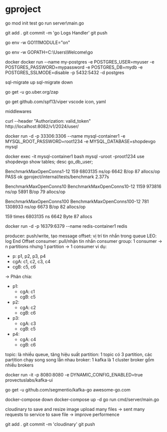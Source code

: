 # gproject

go mod init test
go run server\main.go


git add .
git commit -m 'go Logs Handler'
git push






go env -w GO111MODULE="on" 

go env -w GOPATH=C:\Users\Welcome\go



docker 
docker run --name my-postgres -e POSTGRES_USER=myuser -e POSTGRES_PASSWORD=mypassword -e POSTGRES_DB=mydb -e POSTGRES_SSLMODE=disable -p 5432:5432 -d postgres



sql-migrate up
sql-migrate down



go get -u go.uber.org/zap

go get github.com/spf13/viper
vscode icon, yaml

middlewares

curl --header "Authorization: valid_token" http://localhost:8082/v1/2024/user/

docker run -d -p 33306:3306 --name mysql-container1 -e MYSQL_ROOT_PASSWORD=root1234 -e MYSQL_DATABASE=shopdevgo mysql

docker exec -it mysql-container1 bash
mysql -uroot -proot1234
use shopdevgo
show tables;
desc go_db_user;


BenchmarkMaxOpenConns1-12
     159           6803135 ns/op            6642 B/op         87 allocs/op
PASS
ok      gproject/internal/tests/benchmark       2.377s


BenchmarkMaxOpenConns10
BenchmarkMaxOpenConns10-12
    1159            973816 ns/op            5891 B/op         79 allocs/op

BenchmarkMaxOpenConns100
BenchmarkMaxOpenConns100-12
     781           1308933 ns/op            6673 B/op         82 allocs/op

159 times
6803135 ns
6642 Byte
87 allocs




docker run -d -p 16379:6379 --name redis-container1 redis


producer: push/write, tạo message
offset: vị trí tin nhắn trong queue
LEO: log End Offset
consumer: pull/nhận tin nhắn
consumer group: 1 consumer -> n partitions nhưng 1 partition -> 1 consumer
vi dụ:
+ p: p1, p2, p3, p4
+ cgA: c1, c2, c3, c4
+ cgB: c5, c6

-> Phân chia:
- p1:
     + cgA: c1
     + cgB: c5
- p2:
     + cgA: c2
     + cgB: c6
- p3:
     + cgA: c3
     + cgB: c5
- p4:
     + cgA: c4
     + cgB: c6

topic: là nhiều queue, tăng hiệu suất
partition: 1 topic có 3 partition, các partition chạy song song lẫn nhau
broker: 1 kafka là 1 cluster broker gồm nhiều brokers

docker run -it -p 8080:8080 -e DYNAMIC_CONFIG_ENABLED=true provectuslabs/kafka-ui



go get -u github.com/segmentio/kafka-go
awesome-go.com

docker-compose down
docker-compose up -d
go run cmd/server/main.go


cloudinary to save and resize image 
upload many files -> sent many requests to service to save file -> improve performence


git add .
git commit -m 'cloudinary'
git push

